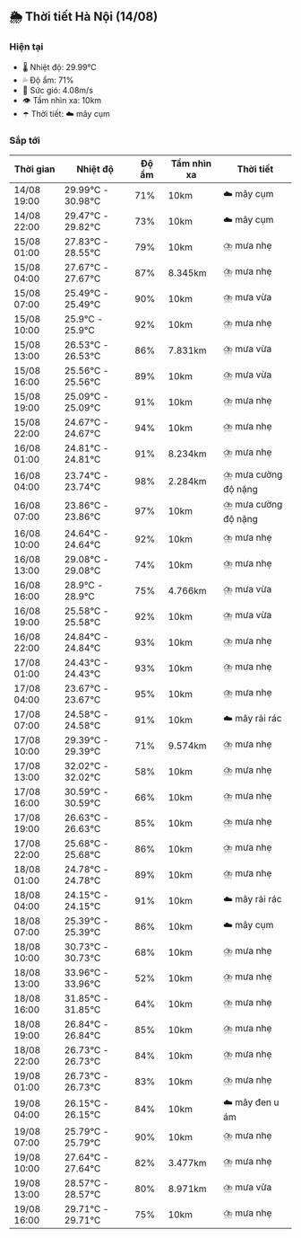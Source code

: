 ## 🌦️ Thời tiết Hà Nội (14/08)

### Hiện tại

- 🌡️ Nhiệt độ: 29.99℃
- 💦 Độ ẩm: 71%
- 💨 Sức gió: 4.08m/s
- 👁️ Tầm nhìn xa: 10km
- ☂️ Thời tiết: ☁️ mây cụm

### Sắp tới

| Thời gian | Nhiệt độ | Độ ẩm | Tầm nhìn xa | Thời tiết |
| --- | --- | --- | --- | --- |
| 14/08 19:00 | 29.99℃ - 30.98℃ | 71% | 10km | ☁️ mây cụm |
| 14/08 22:00 | 29.47℃ - 29.82℃ | 73% | 10km | ☁️ mây cụm |
| 15/08 01:00 | 27.83℃ - 28.55℃ | 79% | 10km | ⛈️ mưa nhẹ |
| 15/08 04:00 | 27.67℃ - 27.67℃ | 87% | 8.345km | ⛈️ mưa nhẹ |
| 15/08 07:00 | 25.49℃ - 25.49℃ | 90% | 10km | ⛈️ mưa vừa |
| 15/08 10:00 | 25.9℃ - 25.9℃ | 92% | 10km | ⛈️ mưa nhẹ |
| 15/08 13:00 | 26.53℃ - 26.53℃ | 86% | 7.831km | ⛈️ mưa vừa |
| 15/08 16:00 | 25.56℃ - 25.56℃ | 89% | 10km | ⛈️ mưa vừa |
| 15/08 19:00 | 25.09℃ - 25.09℃ | 91% | 10km | ⛈️ mưa nhẹ |
| 15/08 22:00 | 24.67℃ - 24.67℃ | 94% | 10km | ⛈️ mưa nhẹ |
| 16/08 01:00 | 24.81℃ - 24.81℃ | 91% | 8.234km | ⛈️ mưa nhẹ |
| 16/08 04:00 | 23.74℃ - 23.74℃ | 98% | 2.284km | ⛈️ mưa cường độ nặng |
| 16/08 07:00 | 23.86℃ - 23.86℃ | 97% | 10km | ⛈️ mưa cường độ nặng |
| 16/08 10:00 | 24.64℃ - 24.64℃ | 92% | 10km | ⛈️ mưa nhẹ |
| 16/08 13:00 | 29.08℃ - 29.08℃ | 74% | 10km | ⛈️ mưa nhẹ |
| 16/08 16:00 | 28.9℃ - 28.9℃ | 75% | 4.766km | ⛈️ mưa vừa |
| 16/08 19:00 | 25.58℃ - 25.58℃ | 92% | 10km | ⛈️ mưa vừa |
| 16/08 22:00 | 24.84℃ - 24.84℃ | 93% | 10km | ⛈️ mưa nhẹ |
| 17/08 01:00 | 24.43℃ - 24.43℃ | 93% | 10km | ⛈️ mưa nhẹ |
| 17/08 04:00 | 23.67℃ - 23.67℃ | 95% | 10km | ⛈️ mưa nhẹ |
| 17/08 07:00 | 24.58℃ - 24.58℃ | 91% | 10km | ☁️ mây rải rác |
| 17/08 10:00 | 29.39℃ - 29.39℃ | 71% | 9.574km | ⛈️ mưa nhẹ |
| 17/08 13:00 | 32.02℃ - 32.02℃ | 58% | 10km | ⛈️ mưa nhẹ |
| 17/08 16:00 | 30.59℃ - 30.59℃ | 66% | 10km | ⛈️ mưa nhẹ |
| 17/08 19:00 | 26.63℃ - 26.63℃ | 85% | 10km | ⛈️ mưa nhẹ |
| 17/08 22:00 | 25.68℃ - 25.68℃ | 86% | 10km | ⛈️ mưa nhẹ |
| 18/08 01:00 | 24.78℃ - 24.78℃ | 89% | 10km | ⛈️ mưa nhẹ |
| 18/08 04:00 | 24.15℃ - 24.15℃ | 91% | 10km | ☁️ mây rải rác |
| 18/08 07:00 | 25.39℃ - 25.39℃ | 86% | 10km | ☁️ mây cụm |
| 18/08 10:00 | 30.73℃ - 30.73℃ | 68% | 10km | ⛈️ mưa nhẹ |
| 18/08 13:00 | 33.96℃ - 33.96℃ | 52% | 10km | ⛈️ mưa nhẹ |
| 18/08 16:00 | 31.85℃ - 31.85℃ | 64% | 10km | ⛈️ mưa nhẹ |
| 18/08 19:00 | 26.84℃ - 26.84℃ | 85% | 10km | ⛈️ mưa nhẹ |
| 18/08 22:00 | 26.73℃ - 26.73℃ | 84% | 10km | ⛈️ mưa nhẹ |
| 19/08 01:00 | 26.73℃ - 26.73℃ | 83% | 10km | ⛈️ mưa nhẹ |
| 19/08 04:00 | 26.15℃ - 26.15℃ | 84% | 10km | ☁️ mây đen u ám |
| 19/08 07:00 | 25.79℃ - 25.79℃ | 90% | 10km | ⛈️ mưa nhẹ |
| 19/08 10:00 | 27.64℃ - 27.64℃ | 82% | 3.477km | ⛈️ mưa nhẹ |
| 19/08 13:00 | 28.57℃ - 28.57℃ | 80% | 8.971km | ⛈️ mưa vừa |
| 19/08 16:00 | 29.71℃ - 29.71℃ | 75% | 10km | ⛈️ mưa nhẹ |
